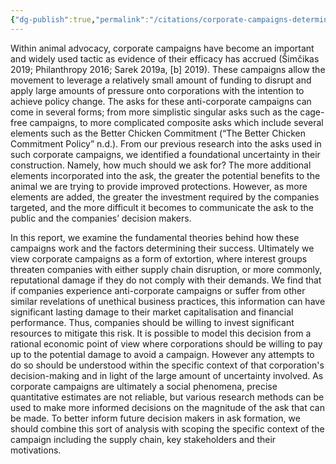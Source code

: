 ```yaml
---
{"dg-publish":true,"permalink":"/citations/corporate-campaigns-determining-the-scale-of-the-ask-animal-ask/","tags":["#corporate_campaigns"],"created":"2025-10-23T17:42:45.285+01:00","updated":"2025-10-23T17:42:45.286+01:00"}
---
```


Within animal advocacy, corporate campaigns have become an important and widely used tactic as evidence of their efficacy has accrued (Šimčikas 2019; Philanthropy 2016; Sarek 2019a, [b] 2019). These campaigns allow the movement to leverage a relatively small amount of funding to disrupt and apply large amounts of pressure onto corporations with the intention to achieve policy change. The asks for these anti-corporate campaigns can come in several forms; from more simplistic singular asks such as the cage-free campaigns, to more complicated composite asks which include several elements such as the Better Chicken Commitment (“The Better Chicken Commitment Policy” n.d.). From our previous research into the asks used in such corporate campaigns, we identified a foundational uncertainty in their construction. Namely, how much should we ask for? The more additional elements incorporated into the ask, the greater the potential benefits to the animal we are trying to provide improved protections. However, as more elements are added, the greater the investment required by the companies targeted, and the more difficult it becomes to communicate the ask to the public and the companies’ decision makers. 

In this report, we examine the fundamental theories behind how these campaigns work and the factors determining their success. Ultimately we view corporate campaigns as a form of extortion, where interest groups threaten companies with either supply chain disruption, or more commonly, reputational damage if they do not comply with their demands. We find that if companies experience anti-corporate campaigns or suffer from other similar revelations of unethical business practices, this information can have significant lasting damage to their market capitalisation and financial performance. Thus, companies should be willing to invest significant resources to mitigate this risk. It is possible to model this decision from a rational economic point of view where corporations should be willing to pay up to the potential damage to avoid a campaign. However any attempts to do so should be understood within the specific context of that corporation's decision-making and in light of the large amount of uncertainty involved. As corporate campaigns are ultimately a social phenomena, precise quantitative estimates are not reliable, but various research methods can be used to make more informed decisions on the magnitude of the ask that can be made. To better inform future decision makers in ask formation, we should combine this sort of analysis with scoping the specific context of the campaign including the supply chain, key stakeholders and their motivations.